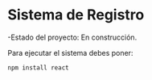 <h1> Sistema de Registro</h1>

-Estado del proyecto: En construcción. 

Para ejecutar el sistema debes poner: 

```npm install react```
